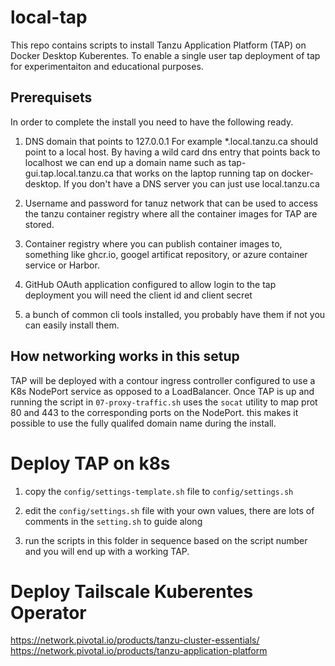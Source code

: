 # local-tap
This repo contains scripts to install Tanzu Application Platform (TAP) on 
Docker Desktop Kuberentes. To enable a single user tap deployment of tap 
for experimentaiton and educational purposes. 

## Prerequisets 

In order to complete the install you need to have the following ready.

1. DNS domain that points to 127.0.0.1 For example *.local.tanzu.ca should
   point to a local host. By having a wild card dns entry that points back 
   to localhost we can end up a domain name such as tap-gui.tap.local.tanzu.ca
   that works on the laptop running tap on docker-desktop. If you don't have 
   a DNS server you can just use local.tanzu.ca

2. Username and password for tanuz network that can be used to access the tanzu
   container registry where all the container images for TAP are stored.

3. Container registry where you can publish container images to, something like
   ghcr.io, googel artificat repository, or azure container service or Harbor.

4. GitHub OAuth application configured to allow login to the tap deployment you
   will need the client id and client secret 

5. a bunch of common cli tools installed, you probably have them if not you can 
  easily install them. 

## How networking works in this setup

TAP will be deployed with a contour ingress controller configured to use a 
K8s NodePort service as opposed to a LoadBalancer. Once TAP is up and running
the script in `07-proxy-traffic.sh` uses the `socat` utility to map prot 80
and 443 to the corresponding ports on the NodePort. this makes it possible to 
use the fully qualifed domain name during the install. 

# Deploy TAP on k8s

1. copy the `config/settings-template.sh` file to `config/settings.sh` 

2. edit the `config/settings.sh` file with your own values, there are lots of 
   comments in the `setting.sh` to guide along

3. run the scripts in this folder in sequence based on the script number and 
 you will end up with a working TAP. 

 

# Deploy Tailscale Kuberentes Operator

https://network.pivotal.io/products/tanzu-cluster-essentials/
https://network.pivotal.io/products/tanzu-application-platform